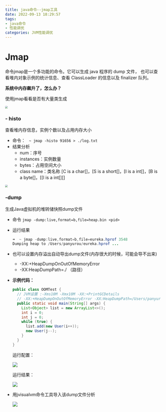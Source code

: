 ```yaml
---
title: java命令--jmap工具
date: 2022-09-13 18:29:57
tags:
- java命令
- 性能调优
categories: JVM性能调优
---
```


# **Jmap** 

命令jmap是一个多功能的命令。它可以生成 java 程序的 dump 文件， 也可以查看堆内对象示例的统计信息、查看 ClassLoader 的信息以及 finalizer 队列。

**系统中内存飙升了，怎么办？**

使用jmap看看是否有大量类生成

<img src="https://tva1.sinaimg.cn/large/e6c9d24ely1h66k7zge2nj21480pidjb.jpg" style="zoom:50%;" />

### - histo

查看堆内存信息，实例个数以及占用内存大小 

- 命令： ```  ~ jmap -histo 91656 > ./log.txt ```
- 结果分析
  - num：序号 
  - instances：实例数量 
  - bytes：占用空间大小 
  - class name：类名称   [C is a char[]，[S is a short[]，[I is a int[]，[B is a byte[]，[[I is a int[][] 

<img src="https://tva1.sinaimg.cn/large/e6c9d24ely1h655rj8ifjj213w0og7ce.jpg" style="zoom:50%;" />

### ‐dump

生成Java虚拟机的堆转储快照dump文件

- 命令 `jmap -dump:live,format=b,file=heap.bin <pid>`

- 运行结果

  ```java
  ➜  ~ jmap -dump:live,format=b,file=eureka.hprof 3548
  Dumping heap to /Users/panyurou/eureka.hprof ...
  ```

- 也可以设置内存溢出自动导出dump文件(内存很大的时候，可能会导不出来) 

  - -XX:+HeapDumpOnOutOfMemoryError 
  -  -XX:HeapDumpPath=./ （路径）

- **示例代码：**

  ```java
  public class OOMTest {
    // JVM设置 :‐Xms10M ‐Xmx10M ‐XX:+PrintGCDetails
    // ‐XX:+HeapDumpOnOutOfMemoryError ‐XX:HeapDumpPath=/Users/panyurou/jvm.hprof
    public static void main(String[] args) {
      List<Object> list = new ArrayList<>();
      int i = 0;
      int j = 0;
      while (true) {
        list.add(new User(i++));
        new User(j--);
      }
    }
  }
  ```

  运行配置：

  ![](https://tva1.sinaimg.cn/large/e6c9d24ely1h670vlh4llj21ri0auabq.jpg)

  运行结果：

  ![](https://tva1.sinaimg.cn/large/e6c9d24ely1h6710dnqpaj21iy0ssn56.jpg)

- 用jvisualvm命令工具导入该dump文件分析

  ![](https://tva1.sinaimg.cn/large/e6c9d24ely1h67168634gj223i0lq0yb.jpg)

